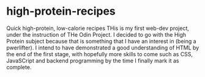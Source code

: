 # high-protein-recipes
Quick high-protein, low-calorie recipes
THis is my first web-dev project, under the instruction of THe Odin Project.
I decided to go with the High Protein subject because that is something that I have an interest in (being a pwerlifter).
I intend to have demonstrated a good understanding of HTML by the end of the first stage, with hopefully more skills to come such as CSS, JavaSCript and backend programming by the time I finally mark it as complete.